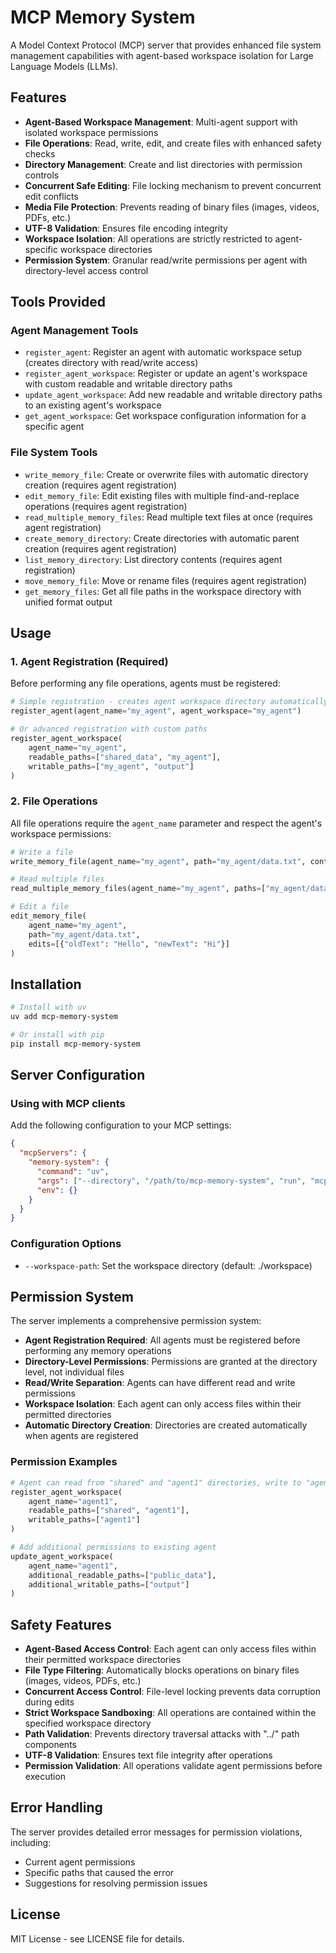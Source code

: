 # MCP Memory System

A Model Context Protocol (MCP) server that provides enhanced file system management capabilities with agent-based workspace isolation for Large Language Models (LLMs).

## Features

- **Agent-Based Workspace Management**: Multi-agent support with isolated workspace permissions
- **File Operations**: Read, write, edit, and create files with enhanced safety checks
- **Directory Management**: Create and list directories with permission controls
- **Concurrent Safe Editing**: File locking mechanism to prevent concurrent edit conflicts
- **Media File Protection**: Prevents reading of binary files (images, videos, PDFs, etc.)
- **UTF-8 Validation**: Ensures file encoding integrity
- **Workspace Isolation**: All operations are strictly restricted to agent-specific workspace directories
- **Permission System**: Granular read/write permissions per agent with directory-level access control

## Tools Provided

### Agent Management Tools
- `register_agent`: Register an agent with automatic workspace setup (creates directory with read/write access)
- `register_agent_workspace`: Register or update an agent's workspace with custom readable and writable directory paths
- `update_agent_workspace`: Add new readable and writable directory paths to an existing agent's workspace
- `get_agent_workspace`: Get workspace configuration information for a specific agent

### File System Tools
- `write_memory_file`: Create or overwrite files with automatic directory creation (requires agent registration)
- `edit_memory_file`: Edit existing files with multiple find-and-replace operations (requires agent registration)
- `read_multiple_memory_files`: Read multiple text files at once (requires agent registration)
- `create_memory_directory`: Create directories with automatic parent creation (requires agent registration)
- `list_memory_directory`: List directory contents (requires agent registration)
- `move_memory_file`: Move or rename files (requires agent registration)
- `get_memory_files`: Get all file paths in the workspace directory with unified format output

## Usage

### 1. Agent Registration (Required)

Before performing any file operations, agents must be registered:

```python
# Simple registration - creates agent workspace directory automatically
register_agent(agent_name="my_agent", agent_workspace="my_agent")

# Or advanced registration with custom paths
register_agent_workspace(
    agent_name="my_agent",
    readable_paths=["shared_data", "my_agent"],
    writable_paths=["my_agent", "output"]
)
```

### 2. File Operations

All file operations require the `agent_name` parameter and respect the agent's workspace permissions:

```python
# Write a file
write_memory_file(agent_name="my_agent", path="my_agent/data.txt", content="Hello World")

# Read multiple files
read_multiple_memory_files(agent_name="my_agent", paths=["my_agent/data.txt", "shared_data/config.json"])

# Edit a file
edit_memory_file(
    agent_name="my_agent",
    path="my_agent/data.txt",
    edits=[{"oldText": "Hello", "newText": "Hi"}]
)
```

## Installation

```bash
# Install with uv
uv add mcp-memory-system

# Or install with pip
pip install mcp-memory-system
```

## Server Configuration

### Using with MCP clients

Add the following configuration to your MCP settings:

```json
{
  "mcpServers": {
    "memory-system": {
      "command": "uv",
      "args": ["--directory", "/path/to/mcp-memory-system", "run", "mcp-memory-system"],
      "env": {}
    }
  }
}
```

### Configuration Options

- `--workspace-path`: Set the workspace directory (default: ./workspace)

## Permission System

The server implements a comprehensive permission system:

- **Agent Registration Required**: All agents must be registered before performing any memory operations
- **Directory-Level Permissions**: Permissions are granted at the directory level, not individual files
- **Read/Write Separation**: Agents can have different read and write permissions
- **Workspace Isolation**: Each agent can only access files within their permitted directories
- **Automatic Directory Creation**: Directories are created automatically when agents are registered

### Permission Examples

```python
# Agent can read from "shared" and "agent1" directories, write to "agent1" only
register_agent_workspace(
    agent_name="agent1",
    readable_paths=["shared", "agent1"],
    writable_paths=["agent1"]
)

# Add additional permissions to existing agent
update_agent_workspace(
    agent_name="agent1",
    additional_readable_paths=["public_data"],
    additional_writable_paths=["output"]
)
```

## Safety Features

- **Agent-Based Access Control**: Each agent can only access files within their permitted workspace directories
- **File Type Filtering**: Automatically blocks operations on binary files (images, videos, PDFs, etc.)
- **Concurrent Access Control**: File-level locking prevents data corruption during edits
- **Strict Workspace Sandboxing**: All operations are contained within the specified workspace directory
- **Path Validation**: Prevents directory traversal attacks with "../" path components
- **UTF-8 Validation**: Ensures text file integrity after operations
- **Permission Validation**: All operations validate agent permissions before execution

## Error Handling

The server provides detailed error messages for permission violations, including:
- Current agent permissions
- Specific paths that caused the error
- Suggestions for resolving permission issues

## License

MIT License - see LICENSE file for details.